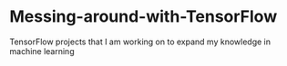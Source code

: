 # Messing-around-with-TensorFlow
TensorFlow projects that I am working on to expand my knowledge in machine learning
